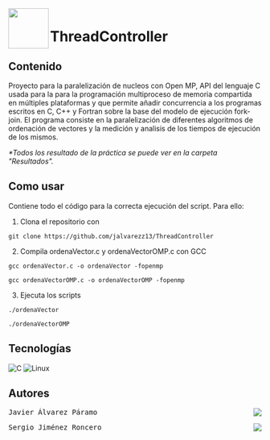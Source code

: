 <img src="" width="" height="80" align = "left">

# ThreadController
## Contenido
Proyecto para la paralelización de nucleos con Open MP, API del lenguaje C usada para la para la programación multiproceso de memoria compartida en múltiples plataformas y que permite añadir concurrencia a los programas escritos en C, C++ y Fortran sobre la base del modelo de ejecución fork-join. El programa consiste en la paralelización de diferentes algoritmos de ordenación de vectores y la medición y analisis de los tiempos de ejecución de los mismos.

<i>*Todos los resultado de la práctica se puede ver en la carpeta "Resultados".</i>

## Como usar
Contiene todo el código para la correcta ejecución del script. Para ello:
  1. Clona el repositorio con 
```
git clone https://github.com/jalvarezz13/ThreadController
```
  2. Compila ordenaVector.c y ordenaVectorOMP.c con GCC
```
gcc ordenaVector.c -o ordenaVector -fopenmp
```
```
gcc ordenaVectorOMP.c -o ordenaVectorOMP -fopenmp
```
  3. Ejecuta los scripts
```
./ordenaVector
```
```
./ordenaVectorOMP
```

## Tecnologías
![C](https://img.shields.io/badge/c-%2300599C.svg?style=for-the-badge&logo=c&logoColor=white)
![Linux](https://img.shields.io/badge/Linux-FCC624?style=for-the-badge&logo=linux&logoColor=black)
  
## Autores
<pre>Javier Álvarez Páramo  <a title="Linkedin" href="https://www.linkedin.com/in/javieralpa/"><img align="right" src="https://img.shields.io/badge/linkedin-%230077B5.svg?style=for-the-badge&logo=linkedin&logoColor=white"/></a></pre>
<pre>Sergio Jiménez Roncero  <a title="Linkedin" href="https://www.linkedin.com/in/sergiojimenezr/"><img align="right" src="https://img.shields.io/badge/linkedin-%230077B5.svg?style=for-the-badge&logo=linkedin&logoColor=white"/></a></pre>

